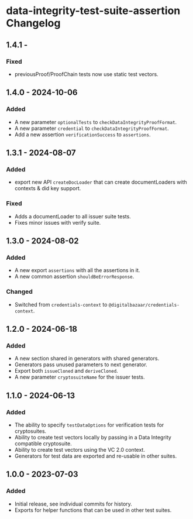 # data-integrity-test-suite-assertion Changelog

## 1.4.1 -

### Fixed
- previousProof/ProofChain tests now use static test vectors.

## 1.4.0 - 2024-10-06

### Added
- A new parameter `optionalTests` to `checkDataIntegrityProofFormat`.
- A new parameter `credential` to `checkDataIntegrityProofFormat`.
- Add a new assertion `verificationSuccess` to `assertions`.

## 1.3.1 - 2024-08-07

### Added
- export new API `createDocLoader` that can create documentLoaders with
  contexts & did key support.

### Fixed
- Adds a documentLoader to all issuer suite tests.
- Fixes minor issues with verify suite.

## 1.3.0 - 2024-08-02

### Added
- A new export `assertions` with all the assertions in it.
- A new common assertion `shouldBeErrorResponse`.

### Changed
- Switched from `credentials-context` to `@digitalbazaar/credentials-context`.

## 1.2.0 - 2024-06-18

### Added
- A new section shared in generators with shared generators.
- Generators pass unused parameters to next generator.
- Export both `issueCloned` and `deriveCloned`.
- A new parameter `cryptosuiteName` for the issuer tests.

## 1.1.0 - 2024-06-13

### Added
- The ability to specify `testDataOptions` for verification tests for cryptosuites.
- Ability to create test vectors locally by passing in a Data Integrity compatible cryptosuite.
- Ability to create test vectors using the VC 2.0 context.
- Generators for test data are exported and re-usable in other suites.

## 1.0.0 - 2023-07-03

### Added
- Initial release, see individual commits for history.
- Exports for helper functions that can be used in other test suites.
